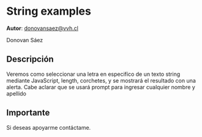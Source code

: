 # String examples

**Autor**: donovansaez@vvh.cl

Donovan Sáez

## Descripción
Veremos como seleccionar una letra en especifíco de un texto string mediante JavaScript, length, corchetes, y se mostrará el resultado con una alerta. Cabe aclarar que se usará prompt para ingresar cualquier nombre y apellido

## Importante
Si deseas apoyarme contáctame.